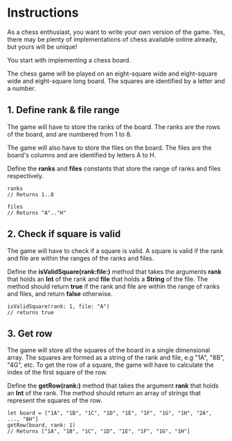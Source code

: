 #  Instructions

As a chess enthusiast, you want to write your own version of the game. Yes, there may be plenty of implementations of chess available online already, but yours will be unique!

You start with implementing a chess board.

The chess game will be played on an eight-square wide and eight-square wide and eight-square long board. The squares are identified by a letter and a number.

## 1. Define rank & file range

The game will have to store the ranks of the board. The ranks are the rows of the board, and are numbered from 1 to 8.

The game will also have to store the files on the board. The files are the board's columns and are identified by letters A to H.

Define the **ranks** and **files** constants that store the range of ranks and files respectively.

    ranks
    // Returns 1..8
    
    files 
    // Returns "A".."H"

## 2. Check if square is valid

The game will have to check if a square is valid. A square is valid if the rank and file are within the ranges of the ranks and files.

Define the **isValidSquare(rank:file:)** method that takes the arguments **rank** that holds an **Int** of the rank and **file** that holds a **String** of the file. The method should return **true** if the rank and file are within the range of ranks and files, and return **false** otherwise.

    isValidSquare(rank: 1, file: "A")
    // returns true

## 3. Get row

The game will store all the squares of the board in a single dimensional array. The squares are formed as a string of the rank and file, e.g "1A", "8B", "4G", etc. To get the row of a square, the game will have to calculate the index of the first square of the row.

Define the **getRow(rank:)** method that takes the argument **rank** that holds an **Int** of the rank. The method should return an array of strings that represent the squares of the row.

    let board = ["1A", "1B", "1C", "1D", "1E", "1F", "1G", "1H", "2A", ..., "8H"]
    getRow(board, rank: 1)
    // Returns ["1A", "1B", "1C", "1D", "1E", "1F", "1G", "1H"]

